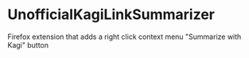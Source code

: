 # UnofficialKagiLinkSummarizer

Firefox extension that adds a right click context menu "Summarize with Kagi" button
